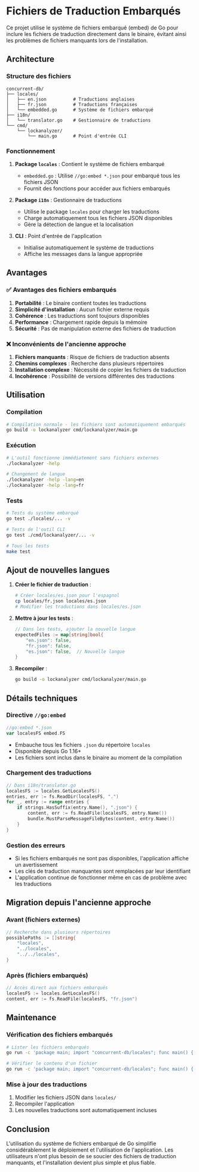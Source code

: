 # Fichiers de Traduction Embarqués

Ce projet utilise le système de fichiers embarqué (embed) de Go pour inclure les fichiers de traduction directement dans le binaire, évitant ainsi les problèmes de fichiers manquants lors de l'installation.

## Architecture

### Structure des fichiers

```
concurrent-db/
├── locales/
│   ├── en.json          # Traductions anglaises
│   ├── fr.json          # Traductions françaises
│   └── embedded.go      # Système de fichiers embarqué
├── i18n/
│   └── translator.go    # Gestionnaire de traductions
└── cmd/
    └── lockanalyzer/
        └── main.go      # Point d'entrée CLI
```

### Fonctionnement

1. **Package `locales`** : Contient le système de fichiers embarqué

   - `embedded.go` : Utilise `//go:embed *.json` pour embarqué tous les fichiers JSON
   - Fournit des fonctions pour accéder aux fichiers embarqués

2. **Package `i18n`** : Gestionnaire de traductions

   - Utilise le package `locales` pour charger les traductions
   - Charge automatiquement tous les fichiers JSON disponibles
   - Gère la détection de langue et la localisation

3. **CLI** : Point d'entrée de l'application
   - Initialise automatiquement le système de traductions
   - Affiche les messages dans la langue appropriée

## Avantages

### ✅ Avantages des fichiers embarqués

1. **Portabilité** : Le binaire contient toutes les traductions
2. **Simplicité d'installation** : Aucun fichier externe requis
3. **Cohérence** : Les traductions sont toujours disponibles
4. **Performance** : Chargement rapide depuis la mémoire
5. **Sécurité** : Pas de manipulation externe des fichiers de traduction

### ❌ Inconvénients de l'ancienne approche

1. **Fichiers manquants** : Risque de fichiers de traduction absents
2. **Chemins complexes** : Recherche dans plusieurs répertoires
3. **Installation complexe** : Nécessité de copier les fichiers de traduction
4. **Incohérence** : Possibilité de versions différentes des traductions

## Utilisation

### Compilation

```bash
# Compilation normale - les fichiers sont automatiquement embarqués
go build -o lockanalyzer cmd/lockanalyzer/main.go
```

### Exécution

```bash
# L'outil fonctionne immédiatement sans fichiers externes
./lockanalyzer -help

# Changement de langue
./lockanalyzer -help -lang=en
./lockanalyzer -help -lang=fr
```

### Tests

```bash
# Tests du système embarqué
go test ./locales/... -v

# Tests de l'outil CLI
go test ./cmd/lockanalyzer/... -v

# Tous les tests
make test
```

## Ajout de nouvelles langues

1. **Créer le fichier de traduction** :

   ```bash
   # Créer locales/es.json pour l'espagnol
   cp locales/fr.json locales/es.json
   # Modifier les traductions dans locales/es.json
   ```

2. **Mettre à jour les tests** :

   ```go
   // Dans les tests, ajouter la nouvelle langue
   expectedFiles := map[string]bool{
       "en.json": false,
       "fr.json": false,
       "es.json": false,  // Nouvelle langue
   }
   ```

3. **Recompiler** :
   ```bash
   go build -o lockanalyzer cmd/lockanalyzer/main.go
   ```

## Détails techniques

### Directive `//go:embed`

```go
//go:embed *.json
var localesFS embed.FS
```

- Embauche tous les fichiers `.json` du répertoire `locales`
- Disponible depuis Go 1.16+
- Les fichiers sont inclus dans le binaire au moment de la compilation

### Chargement des traductions

```go
// Dans i18n/translator.go
localesFS := locales.GetLocalesFS()
entries, err := fs.ReadDir(localesFS, ".")
for _, entry := range entries {
    if strings.HasSuffix(entry.Name(), ".json") {
        content, err := fs.ReadFile(localesFS, entry.Name())
        bundle.MustParseMessageFileBytes(content, entry.Name())
    }
}
```

### Gestion des erreurs

- Si les fichiers embarqués ne sont pas disponibles, l'application affiche un avertissement
- Les clés de traduction manquantes sont remplacées par leur identifiant
- L'application continue de fonctionner même en cas de problème avec les traductions

## Migration depuis l'ancienne approche

### Avant (fichiers externes)

```go
// Recherche dans plusieurs répertoires
possiblePaths := []string{
    "locales",
    "../locales",
    "../../locales",
}
```

### Après (fichiers embarqués)

```go
// Accès direct aux fichiers embarqués
localesFS := locales.GetLocalesFS()
content, err := fs.ReadFile(localesFS, "fr.json")
```

## Maintenance

### Vérification des fichiers embarqués

```bash
# Lister les fichiers embarqués
go run -c 'package main; import "concurrent-db/locales"; func main() { files, _ := locales.ListLocaleFiles(); for _, f := range files { println(f) } }'

# Vérifier le contenu d'un fichier
go run -c 'package main; import "concurrent-db/locales"; func main() { content, _ := locales.GetLocaleFile("fr.json"); println(string(content)) }'
```

### Mise à jour des traductions

1. Modifier les fichiers JSON dans `locales/`
2. Recompiler l'application
3. Les nouvelles traductions sont automatiquement incluses

## Conclusion

L'utilisation du système de fichiers embarqué de Go simplifie considérablement le déploiement et l'utilisation de l'application. Les utilisateurs n'ont plus besoin de se soucier des fichiers de traduction manquants, et l'installation devient plus simple et plus fiable.
